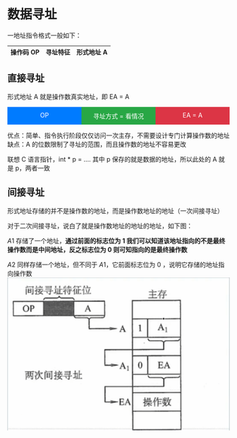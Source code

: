 # 数据寻址
一地址指令格式一般如下：

|操作码 OP |寻址特征 |形式地址 A | 
|---|---|---|

## 直接寻址
形式地址 A 就是操作数真实地址，即 EA = A

<div style="display: flex;">
  <div style="background-color: #007bff; color: white; padding: 10px; flex: 1;">
    <div style="text-align: center;">OP</div>
  </div>
  <div style="background-color: #28a745; color: white; padding: 10px; flex: 1;">
    <div style="text-align: center;">寻址方式 = 看情况</div>
  </div>
  <div style="background-color: #dc3545; color: white; padding: 10px; flex: 1;">
    <div style="text-align: center;">EA = A</div>
  </div>
</div>

优点：简单、指令执行阶段仅仅访问一次主存，不需要设计专门计算操作数的地址
缺点：A 的位数限制了寻址的范围，而且操作数的地址不容易更改

联想 C 语言指针，int * p = .... 其中 p 保存的就是数据的地址，所以此处的 A 就是 p，两者一致

## 间接寻址
形式地址存储的并不是操作数的地址，而是操作数地址的地址（一次间接寻址）

对于二次间接寻址，说白了就是操作数地址的地址的地址，如下图：

$A1$ 存储了一个地址，**通过前面的标志位为 1 我们可以知道该地址指向的不是最终操作数而是中间地址，反之标志位为 0 则可知指向的是最终操作数**

$A2$ 同样存储一个地址，但不同于 $A1$，它前面标志位为 0 ，说明它存储的地址指向操作数
![](图片/数据寻址1.png)